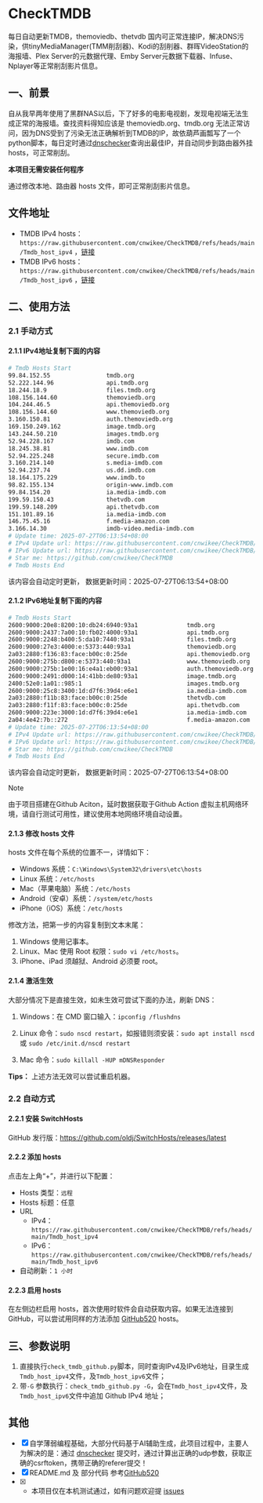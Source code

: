 # CheckTMDB

每日自动更新TMDB，themoviedb、thetvdb 国内可正常连接IP，解决DNS污染，供tinyMediaManager(TMM削刮器)、Kodi的刮削器、群晖VideoStation的海报墙、Plex Server的元数据代理、Emby Server元数据下载器、Infuse、Nplayer等正常削刮影片信息。

## 一、前景

自从我早两年使用了黑群NAS以后，下了好多的电影电视剧，发现电视端无法生成正常的海报墙。查找资料得知应该是 themoviedb.org、tmdb.org 无法正常访问，因为DNS受到了污染无法正确解析到TMDB的IP，故依葫芦画瓢写了一个python脚本，每日定时通过[dnschecker](https://dnschecker.org/)查询出最佳IP，并自动同步到路由器外挂hosts，可正常削刮。

**本项目无需安装任何程序**

通过修改本地、路由器 hosts 文件，即可正常削刮影片信息。

## 文件地址

- TMDB IPv4 hosts：`https://raw.githubusercontent.com/cnwikee/CheckTMDB/refs/heads/main/Tmdb_host_ipv4` ，[链接](https://raw.githubusercontent.com/cnwikee/CheckTMDB/refs/heads/main/Tmdb_host_ipv4)
- TMDB IPv6 hosts：`https://raw.githubusercontent.com/cnwikee/CheckTMDB/refs/heads/main/Tmdb_host_ipv6` ，[链接](https://raw.githubusercontent.com/cnwikee/CheckTMDB/refs/heads/main/Tmdb_host_ipv6)

## 二、使用方法

### 2.1 手动方式

#### 2.1.1 IPv4地址复制下面的内容

```bash
# Tmdb Hosts Start
99.84.152.55                tmdb.org
52.222.144.96               api.tmdb.org
18.244.18.9                 files.tmdb.org
108.156.144.60              themoviedb.org
104.244.46.5                api.themoviedb.org
108.156.144.60              www.themoviedb.org
3.160.150.81                auth.themoviedb.org
169.150.249.162             image.tmdb.org
143.244.50.210              images.tmdb.org
52.94.228.167               imdb.com
18.245.38.81                www.imdb.com
52.94.225.248               secure.imdb.com
3.160.214.140               s.media-imdb.com
52.94.237.74                us.dd.imdb.com
18.164.175.229              www.imdb.to
98.82.155.134               origin-www.imdb.com
99.84.154.20                ia.media-imdb.com
199.59.150.43               thetvdb.com
199.59.148.209              api.thetvdb.com
151.101.89.16               ia.media-imdb.com
146.75.45.16                f.media-amazon.com
3.166.14.30                 imdb-video.media-imdb.com
# Update time: 2025-07-27T06:13:54+08:00
# IPv4 Update url: https://raw.githubusercontent.com/cnwikee/CheckTMDB/refs/heads/main/Tmdb_host_ipv4
# IPv6 Update url: https://raw.githubusercontent.com/cnwikee/CheckTMDB/refs/heads/main/Tmdb_host_ipv6
# Star me: https://github.com/cnwikee/CheckTMDB
# Tmdb Hosts End

```

该内容会自动定时更新， 数据更新时间：2025-07-27T06:13:54+08:00

#### 2.1.2 IPv6地址复制下面的内容

```bash
# Tmdb Hosts Start
2600:9000:20e8:8200:10:db24:6940:93a1              tmdb.org
2600:9000:2437:7a00:10:fb02:4000:93a1              api.tmdb.org
2600:9000:2248:b400:5:da10:7440:93a1               files.tmdb.org
2600:9000:27e3:4000:e:5373:440:93a1                themoviedb.org
2a03:2880:f136:83:face:b00c:0:25de                 api.themoviedb.org
2600:9000:275b:d800:e:5373:440:93a1                www.themoviedb.org
2600:9000:275b:1e00:16:e4a1:eb00:93a1              auth.themoviedb.org
2600:9000:2491:d000:14:41bb:de80:93a1              image.tmdb.org
2400:52e0:1a01::985:1                              images.tmdb.org
2600:9000:25c8:3400:1d:d7f6:39d4:e6e1              ia.media-imdb.com
2a03:2880:f11b:83:face:b00c:0:25de                 thetvdb.com
2a03:2880:f11f:83:face:b00c:0:25de                 api.thetvdb.com
2600:9000:223e:3000:1d:d7f6:39d4:e6e1              ia.media-imdb.com
2a04:4e42:7b::272                                  f.media-amazon.com
# Update time: 2025-07-27T06:13:54+08:00
# IPv4 Update url: https://raw.githubusercontent.com/cnwikee/CheckTMDB/refs/heads/main/Tmdb_host_ipv4
# IPv6 Update url: https://raw.githubusercontent.com/cnwikee/CheckTMDB/refs/heads/main/Tmdb_host_ipv6
# Star me: https://github.com/cnwikee/CheckTMDB
# Tmdb Hosts End

```

该内容会自动定时更新， 数据更新时间：2025-07-27T06:13:54+08:00

> [!NOTE]
> 由于项目搭建在Github Aciton，延时数据获取于Github Action 虚拟主机网络环境，请自行测试可用性，建议使用本地网络环境自动设置。

#### 2.1.3 修改 hosts 文件

hosts 文件在每个系统的位置不一，详情如下：

- Windows 系统：`C:\Windows\System32\drivers\etc\hosts`
- Linux 系统：`/etc/hosts`
- Mac（苹果电脑）系统：`/etc/hosts`
- Android（安卓）系统：`/system/etc/hosts`
- iPhone（iOS）系统：`/etc/hosts`

修改方法，把第一步的内容复制到文本末尾：

1. Windows 使用记事本。
2. Linux、Mac 使用 Root 权限：`sudo vi /etc/hosts`。
3. iPhone、iPad 须越狱、Android 必须要 root。

#### 2.1.4 激活生效

大部分情况下是直接生效，如未生效可尝试下面的办法，刷新 DNS：

1. Windows：在 CMD 窗口输入：`ipconfig /flushdns`

2. Linux 命令：`sudo nscd restart`，如报错则须安装：`sudo apt install nscd` 或 `sudo /etc/init.d/nscd restart`

3. Mac 命令：`sudo killall -HUP mDNSResponder`

**Tips：** 上述方法无效可以尝试重启机器。

### 2.2 自动方式

#### 2.2.1 安装 SwitchHosts

GitHub 发行版：https://github.com/oldj/SwitchHosts/releases/latest

#### 2.2.2 添加 hosts

点击左上角“+”，并进行以下配置：

- Hosts 类型：`远程`
- Hosts 标题：任意
- URL
    - IPv4：`https://raw.githubusercontent.com/cnwikee/CheckTMDB/refs/heads/main/Tmdb_host_ipv4`
    - IPv6：`https://raw.githubusercontent.com/cnwikee/CheckTMDB/refs/heads/main/Tmdb_host_ipv6`
- 自动刷新：`1 小时`

#### 2.2.3 启用 hosts

在左侧边栏启用 hosts，首次使用时软件会自动获取内容。如果无法连接到 GitHub，可以尝试用同样的方法添加 [GitHub520](https://github.com/521xueweihan/GitHub520) hosts。

## 三、参数说明

1. 直接执行`check_tmdb_github.py`脚本，同时查询IPv4及IPv6地址，目录生成`Tmdb_host_ipv4`文件，及`Tmdb_host_ipv6`文件；
2. 带`-G` 参数执行：`check_tmdb_github.py -G`，会在`Tmdb_host_ipv4`文件，及`Tmdb_host_ipv6`文件中追加 Github IPv4 地址；

## 其他

- [x] 自学薄弱编程基础，大部分代码基于AI辅助生成，此项目过程中，主要人为解决的是：通过 [dnschecker](https://dnschecker.org/) 提交时，通过计算出正确的udp参数，获取正确的csrftoken，携带正确的referer提交！
- [x] README.md 及 部分代码 参考[GitHub520](https://github.com/521xueweihan/GitHub520)
- [x] * 本项目仅在本机测试通过，如有问题欢迎提 [issues](https://github.com/cnwikee/CheckTMDB/issues/new)
